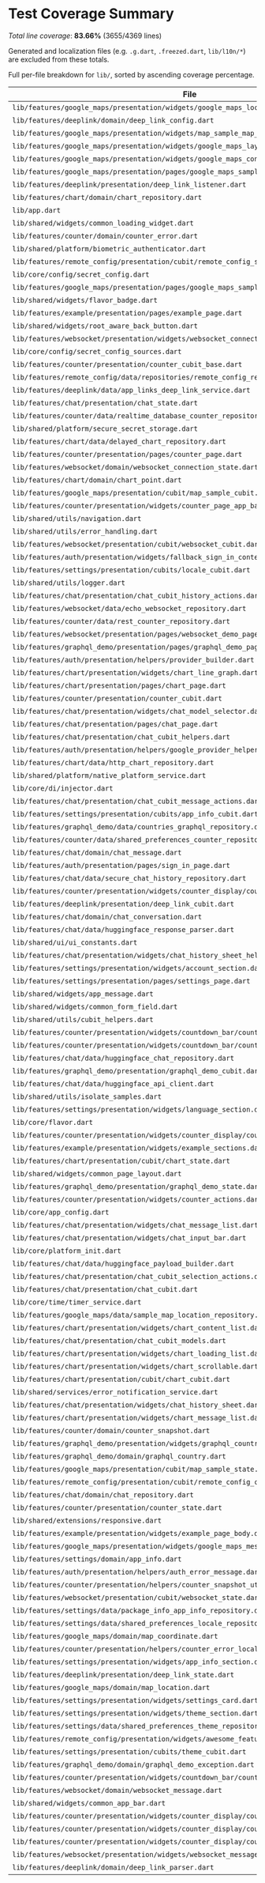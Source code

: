 # Test Coverage Summary

*Total line coverage*: **83.66%** (3655/4369 lines)

Generated and localization files (e.g. `.g.dart`, `.freezed.dart`, `lib/l10n/*`) are excluded from these totals.

Full per-file breakdown for `lib/`, sorted by ascending coverage percentage.

| File | Coverage | Covered/Total |
| --- | ---: | ---: |
| `lib/features/google_maps/presentation/widgets/google_maps_location_list.dart` | 0.00% | 0/46 |
| `lib/features/deeplink/domain/deep_link_config.dart` | 0.00% | 0/1 |
| `lib/features/google_maps/presentation/widgets/map_sample_map_view.dart` | 0.00% | 0/99 |
| `lib/features/google_maps/presentation/widgets/google_maps_layout.dart` | 0.00% | 0/26 |
| `lib/features/google_maps/presentation/widgets/google_maps_controls.dart` | 0.00% | 0/25 |
| `lib/features/google_maps/presentation/pages/google_maps_sample_sections.dart` | 0.00% | 0/54 |
| `lib/features/deeplink/presentation/deep_link_listener.dart` | 50.00% | 9/18 |
| `lib/features/chart/domain/chart_repository.dart` | 50.00% | 1/2 |
| `lib/app.dart` | 56.38% | 53/94 |
| `lib/shared/widgets/common_loading_widget.dart` | 60.98% | 25/41 |
| `lib/features/counter/domain/counter_error.dart` | 62.50% | 10/16 |
| `lib/shared/platform/biometric_authenticator.dart` | 64.00% | 16/25 |
| `lib/features/remote_config/presentation/cubit/remote_config_state.dart` | 66.67% | 4/6 |
| `lib/core/config/secret_config.dart` | 70.00% | 14/20 |
| `lib/features/google_maps/presentation/pages/google_maps_sample_page.dart` | 70.49% | 43/61 |
| `lib/shared/widgets/flavor_badge.dart` | 70.97% | 22/31 |
| `lib/features/example/presentation/pages/example_page.dart` | 75.00% | 63/84 |
| `lib/shared/widgets/root_aware_back_button.dart` | 75.00% | 6/8 |
| `lib/features/websocket/presentation/widgets/websocket_connection_banner.dart` | 75.76% | 25/33 |
| `lib/core/config/secret_config_sources.dart` | 76.39% | 55/72 |
| `lib/features/counter/presentation/counter_cubit_base.dart` | 76.71% | 56/73 |
| `lib/features/remote_config/data/repositories/remote_config_repository.dart` | 77.27% | 34/44 |
| `lib/features/deeplink/data/app_links_deep_link_service.dart` | 77.78% | 28/36 |
| `lib/features/chat/presentation/chat_state.dart` | 77.78% | 7/9 |
| `lib/features/counter/data/realtime_database_counter_repository.dart` | 79.41% | 54/68 |
| `lib/shared/platform/secure_secret_storage.dart` | 80.00% | 28/35 |
| `lib/features/chart/data/delayed_chart_repository.dart` | 80.00% | 4/5 |
| `lib/features/counter/presentation/pages/counter_page.dart` | 80.46% | 70/87 |
| `lib/features/websocket/domain/websocket_connection_state.dart` | 81.82% | 9/11 |
| `lib/features/chart/domain/chart_point.dart` | 81.82% | 9/11 |
| `lib/features/google_maps/presentation/cubit/map_sample_cubit.dart` | 82.76% | 48/58 |
| `lib/features/counter/presentation/widgets/counter_page_app_bar.dart` | 82.76% | 24/29 |
| `lib/shared/utils/navigation.dart` | 83.33% | 5/6 |
| `lib/shared/utils/error_handling.dart` | 83.33% | 30/36 |
| `lib/features/websocket/presentation/cubit/websocket_cubit.dart` | 83.33% | 35/42 |
| `lib/features/auth/presentation/widgets/fallback_sign_in_content.dart` | 83.33% | 20/24 |
| `lib/features/settings/presentation/cubits/locale_cubit.dart` | 83.33% | 10/12 |
| `lib/shared/utils/logger.dart` | 83.87% | 26/31 |
| `lib/features/chat/presentation/chat_cubit_history_actions.dart` | 83.95% | 68/81 |
| `lib/features/websocket/data/echo_websocket_repository.dart` | 84.38% | 54/64 |
| `lib/features/counter/data/rest_counter_repository.dart` | 84.96% | 96/113 |
| `lib/features/websocket/presentation/pages/websocket_demo_page.dart` | 85.71% | 54/63 |
| `lib/features/graphql_demo/presentation/pages/graphql_demo_page.dart` | 85.71% | 66/77 |
| `lib/features/auth/presentation/helpers/provider_builder.dart` | 85.71% | 12/14 |
| `lib/features/chart/presentation/widgets/chart_line_graph.dart` | 86.11% | 31/36 |
| `lib/features/chart/presentation/pages/chart_page.dart` | 86.21% | 25/29 |
| `lib/features/counter/presentation/counter_cubit.dart` | 86.96% | 40/46 |
| `lib/features/chat/presentation/widgets/chat_model_selector.dart` | 87.88% | 29/33 |
| `lib/features/chat/presentation/pages/chat_page.dart` | 88.06% | 59/67 |
| `lib/features/chat/presentation/chat_cubit_helpers.dart` | 88.24% | 45/51 |
| `lib/features/auth/presentation/helpers/google_provider_helper.dart` | 88.24% | 15/17 |
| `lib/features/chart/data/http_chart_repository.dart` | 88.37% | 38/43 |
| `lib/shared/platform/native_platform_service.dart` | 88.57% | 31/35 |
| `lib/core/di/injector.dart` | 88.71% | 55/62 |
| `lib/features/chat/presentation/chat_cubit_message_actions.dart` | 89.36% | 42/47 |
| `lib/features/settings/presentation/cubits/app_info_cubit.dart` | 89.47% | 17/19 |
| `lib/features/graphql_demo/data/countries_graphql_repository.dart` | 89.47% | 51/57 |
| `lib/features/counter/data/shared_preferences_counter_repository.dart` | 90.00% | 54/60 |
| `lib/features/chat/domain/chat_message.dart` | 90.00% | 9/10 |
| `lib/features/auth/presentation/pages/sign_in_page.dart` | 90.63% | 29/32 |
| `lib/features/chat/data/secure_chat_history_repository.dart` | 91.30% | 21/23 |
| `lib/features/counter/presentation/widgets/counter_display/counter_display.dart` | 91.67% | 33/36 |
| `lib/features/deeplink/presentation/deep_link_cubit.dart` | 92.31% | 24/26 |
| `lib/features/chat/domain/chat_conversation.dart` | 93.02% | 40/43 |
| `lib/features/chat/data/huggingface_response_parser.dart` | 93.18% | 41/44 |
| `lib/shared/ui/ui_constants.dart` | 93.33% | 28/30 |
| `lib/features/chat/presentation/widgets/chat_history_sheet_helpers.dart` | 93.75% | 30/32 |
| `lib/features/settings/presentation/widgets/account_section.dart` | 93.94% | 62/66 |
| `lib/features/settings/presentation/pages/settings_page.dart` | 94.12% | 16/17 |
| `lib/shared/widgets/app_message.dart` | 94.59% | 35/37 |
| `lib/shared/widgets/common_form_field.dart` | 94.81% | 73/77 |
| `lib/shared/utils/cubit_helpers.dart` | 95.00% | 19/20 |
| `lib/features/counter/presentation/widgets/countdown_bar/countdown_bar.dart` | 95.45% | 21/22 |
| `lib/features/counter/presentation/widgets/countdown_bar/countdown_bar_content.dart` | 95.45% | 42/44 |
| `lib/features/chat/data/huggingface_chat_repository.dart` | 96.00% | 24/25 |
| `lib/features/graphql_demo/presentation/graphql_demo_cubit.dart` | 96.30% | 52/54 |
| `lib/features/chat/data/huggingface_api_client.dart` | 96.36% | 53/55 |
| `lib/shared/utils/isolate_samples.dart` | 96.43% | 27/28 |
| `lib/features/settings/presentation/widgets/language_section.dart` | 96.55% | 28/29 |
| `lib/core/flavor.dart` | 96.55% | 28/29 |
| `lib/features/counter/presentation/widgets/counter_display/counter_display_card.dart` | 97.06% | 33/34 |
| `lib/features/example/presentation/widgets/example_sections.dart` | 98.68% | 75/76 |
| `lib/features/chart/presentation/cubit/chart_state.dart` | 100.00% | 13/13 |
| `lib/shared/widgets/common_page_layout.dart` | 100.00% | 31/31 |
| `lib/features/graphql_demo/presentation/graphql_demo_state.dart` | 100.00% | 5/5 |
| `lib/features/counter/presentation/widgets/counter_actions.dart` | 100.00% | 21/21 |
| `lib/core/app_config.dart` | 100.00% | 33/33 |
| `lib/features/chat/presentation/widgets/chat_message_list.dart` | 100.00% | 50/50 |
| `lib/features/chat/presentation/widgets/chat_input_bar.dart` | 100.00% | 22/22 |
| `lib/core/platform_init.dart` | 100.00% | 8/8 |
| `lib/features/chat/data/huggingface_payload_builder.dart` | 100.00% | 16/16 |
| `lib/features/chat/presentation/chat_cubit_selection_actions.dart` | 100.00% | 24/24 |
| `lib/features/chat/presentation/chat_cubit.dart` | 100.00% | 15/15 |
| `lib/core/time/timer_service.dart` | 100.00% | 6/6 |
| `lib/features/google_maps/data/sample_map_location_repository.dart` | 100.00% | 2/2 |
| `lib/features/chart/presentation/widgets/chart_content_list.dart` | 100.00% | 19/19 |
| `lib/features/chat/presentation/chat_cubit_models.dart` | 100.00% | 18/18 |
| `lib/features/chart/presentation/widgets/chart_loading_list.dart` | 100.00% | 18/18 |
| `lib/features/chart/presentation/widgets/chart_scrollable.dart` | 100.00% | 5/5 |
| `lib/features/chart/presentation/cubit/chart_cubit.dart` | 100.00% | 22/22 |
| `lib/shared/services/error_notification_service.dart` | 100.00% | 20/20 |
| `lib/features/chat/presentation/widgets/chat_history_sheet.dart` | 100.00% | 111/111 |
| `lib/features/chart/presentation/widgets/chart_message_list.dart` | 100.00% | 6/6 |
| `lib/features/counter/domain/counter_snapshot.dart` | 100.00% | 2/2 |
| `lib/features/graphql_demo/presentation/widgets/graphql_country_card.dart` | 100.00% | 31/31 |
| `lib/features/graphql_demo/domain/graphql_country.dart` | 100.00% | 4/4 |
| `lib/features/google_maps/presentation/cubit/map_sample_state.dart` | 100.00% | 23/23 |
| `lib/features/remote_config/presentation/cubit/remote_config_cubit.dart` | 100.00% | 12/12 |
| `lib/features/chat/domain/chat_repository.dart` | 100.00% | 4/4 |
| `lib/features/counter/presentation/counter_state.dart` | 100.00% | 6/6 |
| `lib/shared/extensions/responsive.dart` | 100.00% | 59/59 |
| `lib/features/example/presentation/widgets/example_page_body.dart` | 100.00% | 59/59 |
| `lib/features/google_maps/presentation/widgets/google_maps_messages.dart` | 100.00% | 9/9 |
| `lib/features/settings/domain/app_info.dart` | 100.00% | 3/3 |
| `lib/features/auth/presentation/helpers/auth_error_message.dart` | 100.00% | 26/26 |
| `lib/features/counter/presentation/helpers/counter_snapshot_utils.dart` | 100.00% | 13/13 |
| `lib/features/websocket/presentation/cubit/websocket_state.dart` | 100.00% | 22/22 |
| `lib/features/settings/data/package_info_app_info_repository.dart` | 100.00% | 8/8 |
| `lib/features/settings/data/shared_preferences_locale_repository.dart` | 100.00% | 19/19 |
| `lib/features/google_maps/domain/map_coordinate.dart` | 100.00% | 3/3 |
| `lib/features/counter/presentation/helpers/counter_error_localizer.dart` | 100.00% | 8/8 |
| `lib/features/settings/presentation/widgets/app_info_section.dart` | 100.00% | 76/76 |
| `lib/features/deeplink/presentation/deep_link_state.dart` | 100.00% | 6/6 |
| `lib/features/google_maps/domain/map_location.dart` | 100.00% | 3/3 |
| `lib/features/settings/presentation/widgets/settings_card.dart` | 100.00% | 22/22 |
| `lib/features/settings/presentation/widgets/theme_section.dart` | 100.00% | 18/18 |
| `lib/features/settings/data/shared_preferences_theme_repository.dart` | 100.00% | 16/16 |
| `lib/features/remote_config/presentation/widgets/awesome_feature_widget.dart` | 100.00% | 7/7 |
| `lib/features/settings/presentation/cubits/theme_cubit.dart` | 100.00% | 15/15 |
| `lib/features/graphql_demo/domain/graphql_demo_exception.dart` | 100.00% | 3/3 |
| `lib/features/counter/presentation/widgets/countdown_bar/countdown_status.dart` | 100.00% | 26/26 |
| `lib/features/websocket/domain/websocket_message.dart` | 100.00% | 3/3 |
| `lib/shared/widgets/common_app_bar.dart` | 100.00% | 14/14 |
| `lib/features/counter/presentation/widgets/counter_display/counter_last_changed_text.dart` | 100.00% | 9/9 |
| `lib/features/counter/presentation/widgets/counter_display/counter_status_chip.dart` | 100.00% | 32/32 |
| `lib/features/counter/presentation/widgets/counter_display/counter_value_text.dart` | 100.00% | 12/12 |
| `lib/features/websocket/presentation/widgets/websocket_message_list.dart` | 100.00% | 30/30 |
| `lib/features/deeplink/domain/deep_link_parser.dart` | 100.00% | 19/19 |
